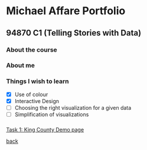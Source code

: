 # Michael Affare Portfolio  
## 94870 C1 (Telling Stories with Data)

### About the course

### About me

### Things I wish to learn
- [x] Use of colour
- [x] Interactive Design
- [ ] Choosing the right visualization for a given data
- [ ] Simplification of visualizations

### 

[Task 1: King County Demo page](classroom/kingcounty.md)

[back](../index.html)
